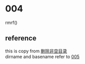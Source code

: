 # 004
rmrf()

## reference
this is copy from [删除非空目录](https://blog.csdn.net/zhaoxd200808501/article/details/75007762)  
dirname and basename refer to [005](../005)

